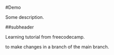 #Demo

Some description.

##subheader

Learning tutorial from freecodecamp.

to make changes in a branch of the main branch.